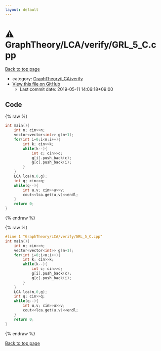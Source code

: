 ```yaml
---
layout: default
---
```


<!-- mathjax config similar to math.stackexchange -->
<script type="text/javascript" async
  src="https://cdnjs.cloudflare.com/ajax/libs/mathjax/2.7.5/MathJax.js?config=TeX-MML-AM_CHTML">
</script>
<script type="text/x-mathjax-config">
  MathJax.Hub.Config({
    TeX: { equationNumbers: { autoNumber: "AMS" }},
    tex2jax: {
      inlineMath: [ ['$','$'] ],
      processEscapes: true
    },
    "HTML-CSS": { matchFontHeight: false },
    displayAlign: "left",
    displayIndent: "2em"
  });
</script>

<script type="text/javascript" src="https://cdnjs.cloudflare.com/ajax/libs/jquery/3.4.1/jquery.min.js"></script>
<script src="https://cdn.jsdelivr.net/npm/jquery-balloon-js@1.1.2/jquery.balloon.min.js" integrity="sha256-ZEYs9VrgAeNuPvs15E39OsyOJaIkXEEt10fzxJ20+2I=" crossorigin="anonymous"></script>
<script type="text/javascript" src="../../../../assets/js/copy-button.js"></script>
<link rel="stylesheet" href="../../../../assets/css/copy-button.css" />


# :warning: GraphTheory/LCA/verify/GRL_5_C.cpp

<a href="../../../../index.html">Back to top page</a>

* category: <a href="../../../../index.html#5dc1140da7d3f100ffd2b785856c33a8">GraphTheory/LCA/verify</a>
* <a href="{{ site.github.repository_url }}/blob/master/GraphTheory/LCA/verify/GRL_5_C.cpp">View this file on GitHub</a>
    - Last commit date: 2019-05-11 14:06:18+09:00




## Code

<a id="unbundled"></a>
{% raw %}
```cpp
int main(){
    int n; cin>>n;
    vector<vector<int>> g(n+1);
    for(int i=0;i<n;i++){
        int k; cin>>k;
        while(k--){
            int c; cin>>c;
            g[i].push_back(c);
            g[c].push_back(i);
        }
    }
    LCA lca(n,0,g);
    int q; cin>>q;
    while(q--){
        int u,v; cin>>u>>v;
        cout<<lca.get(u,v)<<endl;
    }
    return 0;
}

```
{% endraw %}

<a id="bundled"></a>
{% raw %}
```cpp
#line 1 "GraphTheory/LCA/verify/GRL_5_C.cpp"
int main(){
    int n; cin>>n;
    vector<vector<int>> g(n+1);
    for(int i=0;i<n;i++){
        int k; cin>>k;
        while(k--){
            int c; cin>>c;
            g[i].push_back(c);
            g[c].push_back(i);
        }
    }
    LCA lca(n,0,g);
    int q; cin>>q;
    while(q--){
        int u,v; cin>>u>>v;
        cout<<lca.get(u,v)<<endl;
    }
    return 0;
}

```
{% endraw %}

<a href="../../../../index.html">Back to top page</a>


